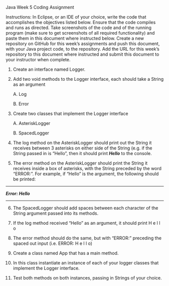 Java Week 5 Coding Assignment

Instructions: In Eclipse, or an IDE of your choice, write the code that accomplishes the objectives listed below. Ensure that the code compiles and runs as directed. Take screenshots of the code and of the running program (make sure to get screenshots of all required functionality) and paste them in this document where instructed below. Create a new repository on GitHub for this week’s assignments and push this document, with your Java project code, to the repository. Add the URL for this week’s repository to this document where instructed and submit this document to your instructor when complete.

1. Create an interface named Logger.

2. Add two void methods to the Logger interface, each should take a String as an argument
     
     A. Log
      
     B. Error


3. Create two classes that implement the Logger interface

     A. AsteriskLogger
  
     B. SpacedLogger
     
4. The log method on the AsteriskLogger should print out the String it receives between 3 asterisks on either side of the String (e.g. if the String passed in is “Hello”, then it should print ***Hello*** to the console.

5. The error method on the AsteriskLogger should print the String it receives inside a box of asterisks, with the String preceded by the word “ERROR:”. For example, if “Hello” is the argument, the following should be printed:

****************
***Error: Hello***
****************

6. The SpacedLogger should add spaces between each character of the String argument passed into its methods.

7. If the log method received “Hello” as an argument, it should print H e l l o

8. The error method should do the same, but with “ERROR:” preceding the spaced out input (i.e. ERROR: H e l l o)

9. Create a class named App that has a main method.

10. In this class instantiate an instance of each of your logger classes that implement the Logger interface.

11. Test both methods on both instances, passing in Strings of your choice.

  


